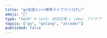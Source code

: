 ```yaml
---
title: "go言語とc++標準ライブラリ(STL)"
emoji: "🎃"
type: "tech" # tech: 技術記事 / idea: アイデア
topics: ["go", "golang", "atcoder"]
published: false
---
```

